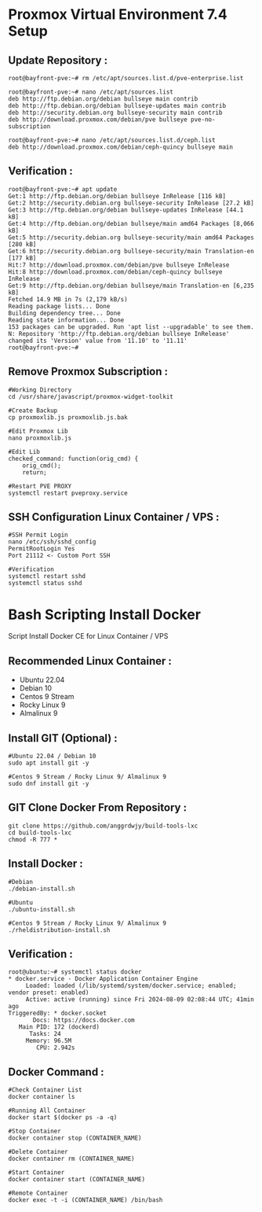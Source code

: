 # Proxmox Virtual Environment 7.4 Setup

Update Repository :
---------------
```
root@bayfront-pve:~# rm /etc/apt/sources.list.d/pve-enterprise.list

root@bayfront-pve:~# nano /etc/apt/sources.list
deb http://ftp.debian.org/debian bullseye main contrib
deb http://ftp.debian.org/debian bullseye-updates main contrib
deb http://security.debian.org bullseye-security main contrib
deb http://download.proxmox.com/debian/pve bullseye pve-no-subscription

root@bayfront-pve:~# nano /etc/apt/sources.list.d/ceph.list
deb http://download.proxmox.com/debian/ceph-quincy bullseye main
```

Verification :
---------------
```
root@bayfront-pve:~# apt update
Get:1 http://ftp.debian.org/debian bullseye InRelease [116 kB]
Get:2 http://security.debian.org bullseye-security InRelease [27.2 kB]
Get:3 http://ftp.debian.org/debian bullseye-updates InRelease [44.1 kB]
Get:4 http://ftp.debian.org/debian bullseye/main amd64 Packages [8,066 kB]
Get:5 http://security.debian.org bullseye-security/main amd64 Packages [280 kB]
Get:6 http://security.debian.org bullseye-security/main Translation-en [177 kB]                                     
Hit:7 http://download.proxmox.com/debian/pve bullseye InRelease                                             
Hit:8 http://download.proxmox.com/debian/ceph-quincy bullseye InRelease   
Get:9 http://ftp.debian.org/debian bullseye/main Translation-en [6,235 kB]
Fetched 14.9 MB in 7s (2,179 kB/s)                                                                                              
Reading package lists... Done
Building dependency tree... Done
Reading state information... Done
153 packages can be upgraded. Run 'apt list --upgradable' to see them.
N: Repository 'http://ftp.debian.org/debian bullseye InRelease' changed its 'Version' value from '11.10' to '11.11'
root@bayfront-pve:~# 
```

Remove Proxmox Subscription :
---------------
```
#Working Directory
cd /usr/share/javascript/proxmox-widget-toolkit

#Create Backup
cp proxmoxlib.js proxmoxlib.js.bak

#Edit Proxmox Lib
nano proxmoxlib.js

#Edit Lib
checked_command: function(orig_cmd) {
    orig_cmd();
    return;

#Restart PVE PROXY
systemctl restart pveproxy.service
```

SSH Configuration Linux Container / VPS :
---------------
```
#SSH Permit Login
nano /etc/ssh/sshd_config
PermitRootLogin Yes
Port 21112 <- Custom Port SSH

#Verification
systemctl restart sshd
systemctl status sshd
```

# Bash Scripting Install Docker
Script Install Docker CE for Linux Container / VPS 

Recommended Linux Container : 
---------------
- Ubuntu 22.04
- Debian 10
- Centos 9 Stream
- Rocky Linux 9
- Almalinux 9

Install GIT (Optional) :
---------------
```
#Ubuntu 22.04 / Debian 10
sudo apt install git -y

#Centos 9 Stream / Rocky Linux 9/ Almalinux 9
sudo dnf install git -y 
```

GIT Clone Docker From Repository :
---------------
```
git clone https://github.com/anggrdwjy/build-tools-lxc
cd build-tools-lxc
chmod -R 777 *
```

Install Docker :
-----------------
```
#Debian
./debian-install.sh

#Ubuntu
./ubuntu-install.sh              

#Centos 9 Stream / Rocky Linux 9/ Almalinux 9
./rheldistribution-install.sh
```

Verification :
---------------
```
root@ubuntu:~# systemctl status docker
* docker.service - Docker Application Container Engine
     Loaded: loaded (/lib/systemd/system/docker.service; enabled; vendor preset: enabled)
     Active: active (running) since Fri 2024-08-09 02:08:44 UTC; 41min ago
TriggeredBy: * docker.socket
       Docs: https://docs.docker.com
   Main PID: 172 (dockerd)
      Tasks: 24
     Memory: 96.5M
        CPU: 2.942s
```

Docker Command :
---------------
```
#Check Container List
docker container ls

#Running All Container
docker start $(docker ps -a -q)

#Stop Container
docker container stop (CONTAINER_NAME)

#Delete Container
docker container rm (CONTAINER_NAME)

#Start Container
docker container start (CONTAINER_NAME)

#Remote Container
docker exec -t -i (CONTAINER_NAME) /bin/bash
```

